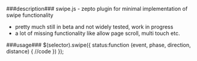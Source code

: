 ###description###
swipe.js - zepto plugin for minimal implementation of swipe functionality

- pretty much still in beta and not widely tested, work in progress
- a lot of missing functionality like allow page scroll, multi touch etc.

###usage###
    $(selector).swipe({
        status:function (event, phase, direction, distance) {
            //code
        })
    });
